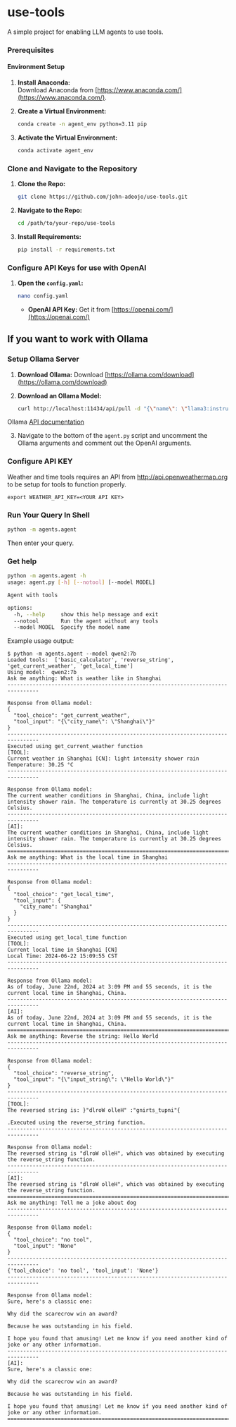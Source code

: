 # use-tools
A simple project for enabling LLM agents to use tools.


### Prerequisites

#### Environment Setup
1. **Install Anaconda:**  
   Download Anaconda from [https://www.anaconda.com/](https://www.anaconda.com/).

2. **Create a Virtual Environment:**
   ```bash
   conda create -n agent_env python=3.11 pip
   ```
   
3. **Activate the Virtual Environment:**
   ```bash
   conda activate agent_env
   ```

### Clone and Navigate to the Repository
1. **Clone the Repo:**
   ```bash
   git clone https://github.com/john-adeojo/use-tools.git
   ```
2. **Navigate to the Repo:**
   ```bash
   cd /path/to/your-repo/use-tools
   ```

3. **Install Requirements:**
   ```bash
   pip install -r requirements.txt
   ```

### Configure API Keys for use with OpenAI
1. **Open the `config.yaml`:**
   ```bash
   nano config.yaml
   ```
   - **OpenAI API Key:** Get it from [https://openai.com/](https://openai.com/)


## If you want to work with Ollama

### Setup Ollama Server
1. **Download Ollama:**
   Download [https://ollama.com/download](https://ollama.com/download)

2. **Download an Ollama Model:**
   ```bash
   curl http://localhost:11434/api/pull -d "{\"name\": \"llama3:instruct\"}"
   ```
Ollama [API documentation](https://github.com/ollama/ollama/blob/main/docs/api.md#list-local-models)

3. Navigate to the bottom of the `agent.py` script and uncomment the Ollama arguments and comment out the OpenAI arguments. 

### Configure API KEY
Weather and time tools requires an API from http://api.openweathermap.org to be setup for tools to function properly.

```shell
export WEATHER_API_KEY=<YOUR API KEY>
```

### Run Your Query In Shell
```bash
python -m agents.agent
```
Then enter your query.

### Get help
```bash
python -m agents.agent -h    
usage: agent.py [-h] [--notool] [--model MODEL]

Agent with tools

options:
  -h, --help     show this help message and exit
  --notool       Run the agent without any tools
  --model MODEL  Specify the model name
```

Example usage output:
```shell
$ python -m agents.agent --model qwen2:7b
Loaded tools:  ['basic_calculator', 'reverse_string', 'get_current_weather', 'get_local_time']
Using model:  qwen2:7b
Ask me anything: What is weather like in Shanghai
--------------------------------------------------------------------------------

Response from Ollama model:
{
  "tool_choice": "get_current_weather",
  "tool_input": "{\"city_name\": \"Shanghai\"}"
}
--------------------------------------------------------------------------------
Executed using get_current_weather function
[TOOL]:
Current weather in Shanghai [CN]: light intensity shower rain
Temperature: 30.25 °C
--------------------------------------------------------------------------------

Response from Ollama model:
The current weather conditions in Shanghai, China, include light intensity shower rain. The temperature is currently at 30.25 degrees Celsius.
--------------------------------------------------------------------------------
[AI]:
The current weather conditions in Shanghai, China, include light intensity shower rain. The temperature is currently at 30.25 degrees Celsius.
================================================================================
Ask me anything: What is the local time in Shanghai
--------------------------------------------------------------------------------

Response from Ollama model:
{
  "tool_choice": "get_local_time",
  "tool_input": {
    "city_name": "Shanghai"
  }
}
--------------------------------------------------------------------------------
Executed using get_local_time function
[TOOL]:
Current local time in Shanghai [CN]
Local Time: 2024-06-22 15:09:55 CST
--------------------------------------------------------------------------------

Response from Ollama model:
As of today, June 22nd, 2024 at 3:09 PM and 55 seconds, it is the current local time in Shanghai, China.
--------------------------------------------------------------------------------
[AI]:
As of today, June 22nd, 2024 at 3:09 PM and 55 seconds, it is the current local time in Shanghai, China.
================================================================================
Ask me anything: Reverse the string: Hello World
--------------------------------------------------------------------------------

Response from Ollama model:
{
  "tool_choice": "reverse_string",
  "tool_input": "{\"input_string\": \"Hello World\"}"
}
--------------------------------------------------------------------------------
[TOOL]:
The reversed string is: }"dlroW olleH" :"gnirts_tupni"{

.Executed using the reverse_string function.
--------------------------------------------------------------------------------

Response from Ollama model:
The reversed string is "dlroW olleH", which was obtained by executing the reverse_string function.
--------------------------------------------------------------------------------
[AI]:
The reversed string is "dlroW olleH", which was obtained by executing the reverse_string function.
================================================================================
Ask me anything: Tell me a joke about dog
--------------------------------------------------------------------------------

Response from Ollama model:
{
  "tool_choice": "no tool",
  "tool_input": "None"
}
--------------------------------------------------------------------------------
{'tool_choice': 'no tool', 'tool_input': 'None'}
--------------------------------------------------------------------------------

Response from Ollama model:
Sure, here's a classic one:

Why did the scarecrow win an award?

Because he was outstanding in his field. 

I hope you found that amusing! Let me know if you need another kind of joke or any other information.
--------------------------------------------------------------------------------
[AI]:
Sure, here's a classic one:

Why did the scarecrow win an award?

Because he was outstanding in his field. 

I hope you found that amusing! Let me know if you need another kind of joke or any other information.
================================================================================

```
